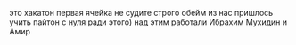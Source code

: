 это хакатон первая ячейка
не судите строго обейм из нас пришлось учить пайтон с нуля ради этого)
над этим работали Ибрахим Мухидин и Амир
